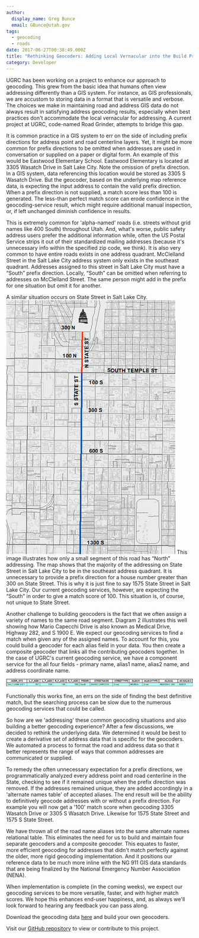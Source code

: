 ```yaml
---
author:
  display_name: Greg Bunce
  email: GBunce@utah.gov
tags:
  - geocoding
  - roads
date: 2017-06-27T00:38:49.000Z
title: "Rethinking Geocoders: Adding Local Vernacular into the Build Process"
category: Developer
---
```


UGRC has been working on a project to enhance our approach to geocoding. This grew from the basic idea that humans often view addressing differently than a GIS system. For instance, as GIS professionals, we are accustom to storing data in a format that is versatile and verbose. The choices we make in maintaining road and address GIS data do not always result in satisfying address geocoding results, especially when best practices don't accommodate the local vernacular for addressing. A current project at UGRC, code-named Road Grinder, attempts to bridge this gap.

It is common practice in a GIS system to err on the side of including prefix directions for address point and road centerline layers. Yet, it might be more common for prefix directions to be omitted when addresses are used in conversation or supplied on a paper or digital form. An example of this would be Eastwood Elementary School. Eastwood Elementary is located at 3305 Wasatch Drive in Salt Lake City. Note the omission of prefix direction. In a GIS system, data referencing this location would be stored as 3305 S Wasatch Drive. But the geocoder, based on the underlying map reference data, is expecting the input address to contain the valid prefix direction. When a prefix direction is not supplied, a match score less than 100 is generated. The less-than perfect match score can erode confidence in the geocoding-service result, which might require additional manual inspection, or, if left unchanged diminish confidence in results.

This is extremely common for 'alpha-named' roads (i.e. streets without grid names like 400 South) throughout Utah. And, what's worse, public safety address users prefer the additional information while, often the US Postal Service strips it out of their standardized mailing addresses (because it's unnecessary info within the specified zip code, we think). It is also very common to have entire roads exists in one address quadrant. McClelland Street in the Salt Lake City address system only exists in the southeast quadrant. Addresses assigned to this street in Salt Lake City must have a “South” prefix direction. Locally, “South” can be omitted when referring to addresses on McClelland Street. The same person might add in the prefix for one situation but omit it for another.

A similar situation occurs on State Street in Salt Lake City.
![state street addressing](../../images/pillar-blog/2017-06-27-rethinking-geocoders-adding-local-vernacular-into-the-build-process/statestreetaddressing.png)
This image illustrates how only a small segment of this road has “North” addressing. The map shows that the majority of the addressing on State Street in Salt Lake City to be in the southeast address quadrant. It is unnecessary to provide a prefix direction for a house number greater than 300 on State Street. This is why it is just fine to say 1575 State Street in Salt Lake City. Our current geocoding services, however, are expecting the “South” in order to give a match score of 100. This situation is, of course, not unique to State Street.

Another challenge to building geocoders is the fact that we often assign a variety of names to the same road segment. Diagram 2 illustrates this well showing how Mario Capecchi Drive is also known as Medical Drive, Highway 282, and S 1900 E. We expect our geocoding services to find a match when given any of the assigned names. To account for this, you could build a geocoder for each alias field in your data. You then create a composite geocoder that links all the contributing geocoders together. In the case of UGRC's current geocoding service, we have a component service for the all four fields - primary name, alias1 name, alias2 name, and address coordinate name.

![Road Alias Naming](../../images/pillar-blog/2017-06-27-rethinking-geocoders-adding-local-vernacular-into-the-build-process/aliasroadnaming.png)

Functionally this works fine, an errs on the side of finding the best definitive match, but the searching process can be slow due to the numerous geocoding services that could be called.

So how are we 'addressing' these common geocoding situations and also building a better geocoding experience? After a few discussions, we decided to rethink the underlying data. We determined it would be best to create a derivative set of address data that is specific for the geocoders. We automated a process to format the road and address data so that it better represents the range of ways that common addresses are communicated or supplied.

To remedy the often unnecessary expectation for a prefix directions, we programmatically analyzed every address point and road centerline in the State, checking to see if it remained unique when the prefix direction was removed. If the addresses remained unique, they are added accordingly in a 'alternate names table' of accepted aliases. The end result will be the ability to definitively geocode addresses with or without a prefix direction. For example you will now get a '100' match score when geocoding 3305 Wasatch Drive or 3305 S Wasatch Drive. Likewise for 1575 State Street and 1575 S State Street.

We have thrown all of the road name aliases into the same alternate names relational table. This eliminates the need for us to build and maintain four separate geocoders and a composite geocoder. This equates to faster, more efficient geocoding for addresses that didn't match perfectly against the older, more rigid geocoding implementation. And it positions our reference data to be much more inline with the NG 911 GIS data standards that are being finalized by the National Emergency Number Association (NENA).

When implementation is complete (in the coming weeks), we expect our geocoding services to be more versatile, faster, and with higher match scores. We hope this enhances end-user happiness, and, as always we'll look forward to hearing any feedback you can pass along.

Download the geocoding data [here](https://drive.google.com/a/utah.gov/uc?id=0ByStJjVZ7c7mVmJJRWdTUjlqN1U&export=download) and build your own geocoders.

Visit our [GitHub repository](https://github.com/agrc/RoadGrinder) to view or contribute to this project.
